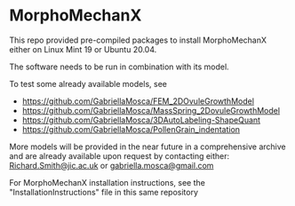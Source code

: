 # MorphoMechanX

This repo provided pre-compiled packages to install MorphoMechanX either on Linux Mint 19 or Ubuntu 20.04. 

The software needs to be run in combination with its model.

To test some already available models, see 
- https://github.com/GabriellaMosca/FEM_2DOvuleGrowthModel
- https://github.com/GabriellaMosca/MassSpring_2DovuleGrowthModel
- https://github.com/GabriellaMosca/3DAutoLabeling-ShapeQuant
- https://github.com/GabriellaMosca/PollenGrain_indentation

More models will be provided in the near future in a comprehensive archive and are already available upon request by contacting either: 
Richard.Smith@jic.ac.uk or gabriella.mosca@gmail.com

For MorphoMechanX installation instructions, see the "InstallationInstructions" file in this same repository
